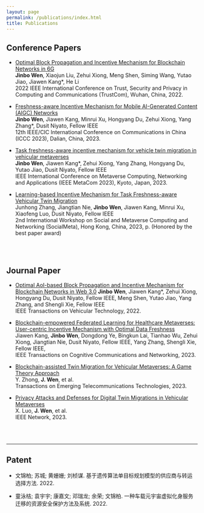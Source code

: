 ```yaml
---
layout: page
permalink: /publications/index.html
title: Publications
---
```




## Conference Papers

- [Optimal Block Propagation and Incentive Mechanism for Blockchain Networks in 6G](https://www.researchgate.net/publication/365999631_Optimal_Block_Propagation_and_Incentive_Mechanism_for_Blockchain_Networks_in_6G)<br>**Jinbo Wen**, Xiaojun Liu, Zehui Xiong, Meng Shen, Siming Wang, Yutao Jiao, Jiawen Kang*, He Li  
2022 IEEE International Conference on Trust, Security and Privacy in Computing and Communications (TrustCom), Wuhan, China, 2022.

- [Freshness-aware Incentive Mechanism for Mobile AI-Generated Content (AIGC) Networks](https://www.researchgate.net/publication/372493820_Freshness-aware_Incentive_Mechanism_for_Mobile_AI-Generated_Content_AIGC_Networks)  
**Jinbo Wen**, Jiawen Kang, Minrui Xu, Hongyang Du, Zehui Xiong, Yang Zhang*, Dusit Niyato, Fellow IEEE  
12th IEEE/CIC lnternational Conference on Communications in China (ICCC 2023), Dalian, China, 2023.

- [Task freshness-aware incentive mechanism for vehicle twin migration
in vehicular metaverses](https://www.researchgate.net/publication/373838193_Task_Freshness-aware_Incentive_Mechanism_for_Vehicle_Twin_Migration_in_Vehicular_Metaverses)   
**Jinbo Wen**, Jiawen Kang*, Zehui Xiong, Yang Zhang, Hongyang Du, Yutao Jiao, Dusit Niyato, Fellow IEEE  
IEEE International Conference on Metaverse Computing, Networking and Applications (IEEE MetaCom 2023), Kyoto, Japan, 2023.

- [Learning-based Incentive Mechanism for Task Freshness-aware Vehicular Twin Migration](https://www.researchgate.net/publication/373838163_Learning-based_Incentive_Mechanism_for_Task_Freshness-aware_Vehicular_Twin_Migration)  
Junhong Zhang, Jiangtian Nie, **Jinbo Wen**, Jiawen Kang, Minrui Xu, Xiaofeng Luo, Dusit Niyato, Fellow IEEE  
2nd International Workshop on Social and Metaverse Computing and Networking (SocialMeta), Hong Kong, China, 2023, p. (Honored by the best paper award)

<br>
  <br>

## Journal Paper

- [Optimal AoI-based Block Propagation and Incentive Mechanism for Blockchain Networks in Web 3.0]()
**Jinbo Wen**, Jiawen Kang*, Zehui Xiong, Hongyang Du, Dusit Niyato, Fellow IEEE, Meng Shen, Yutao Jiao, Yang Zhang, and Shengli Xie, Fellow IEEE  
IEEE Transactions on Vehicular Technology, 2022.

- [Blockchain-empowered Federated Learning for Healthcare Metaverses: User-centric Incentive Mechanism with Optimal Data Freshness](https://www.researchgate.net/publication/370231848_Blockchain-empowered_Federated_Learning_for_Healthcare_Metaverses_User-centric_Incentive_Mechanism_with_Optimal_Data_Freshness)  
Jiawen Kang, **Jinbo Wen**, Dongdong Ye, Bingkun Lai, Tianhao Wu, Zehui Xiong, Jiangtian Nie, Dusit Niyato, Fellow IEEE, Yang Zhang, Shengli Xie, Fellow IEEE,  
IEEE Transactions on Cognitive Communications and Networking, 2023.


- [Blockchain-assisted Twin Migration for Vehicular Metaverses: A Game Theory Approach](https://www.researchgate.net/publication/373522583_Blockchain-assisted_Twin_Migration_for_Vehicular_Metaverses_A_Game_Theory_Approach)  
Y. Zhong, **J. Wen**, et al.  
Transactions on Emerging Telecommunications Technologies, 2023.

- [Privacy Attacks and Defenses for Digital Twin Migrations in Vehicular Metaverses](https://www.researchgate.net/publication/373565778_Privacy_Attacks_and_Defenses_for_Digital_Twin_Migrations_in_Vehicular_Metaverses?_tp=eyJjb250ZXh0Ijp7ImZpcnN0UGFnZSI6InByb2ZpbGUiLCJwYWdlIjoicHJvZmlsZSJ9fQ)  
X. Luo, **J. Wen**, et al.  
IEEE Network, 2023.

<br>
  <br>

---

## Patent

- 文锦柏; 苏城; 黄姗姗; 刘桢谋. 基于遗传算法单目标规划模型的供应商与转运选择方法. 2022.

- 童泳桔; 袁宇宇; 康嘉文; 邓瑞龙; 余荣; 文锦柏. 一种车载元宇宙虚拟化身服务迁移的资源安全保护方法及系统. 2022. 

<br>
  <br>
